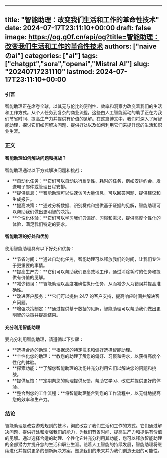
---
title: "智能助理：改变我们生活和工作的革命性技术"
date: 2024-07-17T23:11:10+00:00
draft: false
image: https://og.g0f.cn/api/og?title=智能助理：改变我们生活和工作的革命性技术
authors: ["naiveのai"]
categories: ["ai"]
tags: ["chatgpt","sora","openai","Mistral AI"]
slug: "20240717231110"
lastmod: 2024-07-17T23:11:10+00:00
---
### 引言

智能助理正在席卷全球，以其无与伦比的便利性、效率和洞察力改变着我们的生活和工作方式。从个人任务到复杂的商业流程，这些由人工智能驱动的助手正在为我们节省时间、提高生产力并提供有价值的见解。在这篇博文中，我们将深入了解智能助理，探讨它们如何解决问题、提供好处以及如何利用它们来提升您的生活和职业生涯。

### 正文

#### 智能助理如何解决问题和挑战？

智能助理通过以下方式解决问题和挑战：

- **自动化任务：**它们可以自动执行重复性、耗时的任务，例如安排约会、发送电子邮件或管理日程安排。
- **提供信息：**智能助理可以快速访问大量信息，可以回答问题、提供建议和生成报告。
- **提高决策：**通过分析数据、识别模式和提供基于证据的见解，智能助理可以帮助我们做出更明智的决策。
- **个性化体验：**它们可以学习我们的偏好、习惯和需求，提供高度个性化的体验，满足我们特定的要求。

#### 智能助理的好处和优势

使用智能助理具有以下好处和优势：

- **节省时间：**通过自动化任务，智能助理可以释放我们的时间，让我们专注于更重要的事情。
- **提高生产力：**它们可以帮助我们更高效地工作，通过消除耗时的任务和提供有价值的见解。
- **减少错误：**智能助理以高度准确性执行任务，从而减少人为错误并提高准确性。
- **改进客户服务：**它们可以提供 24/7 的客户支持，提高响应时间并解决客户问题。
- **增强决策制定：**通过提供基于数据的见解，智能助理可以帮助我们做出更明智的决策并提高结果。

#### 充分利用智能助理

要充分利用智能助理，请遵循以下步骤：

- **选择合适的助理：**根据您的特定需求和偏好选择智能助理。
- **个性化您的助理：**教您的助理了解您的偏好、习惯和需求，以获得高度个性化的体验。
- **探索功能：**了解您智能助理的功能并充分利用它们以解决您的问题和挑战。
- **提供反馈：**定期向您的助理提供反馈，帮助它学习、改进并提供更好的体验。
- **整合到您的工作流程：**将智能助理整合到您的工作流程中，以无缝地提高您的效率和生产力。

### 结论

智能助理是改变游戏规则的技术，彻底改变了我们生活和工作的方式。它们通过解决问题、提供好处和增强我们的能力，为我们节省时间、提高生产力和提供有价值的见解。通过选择合适的助理、个性化它并充分利用其功能，您可以释放智能助理的全部潜力并提升您的生活和职业生涯。随着人工智能的持续发展，智能助理将继续进化并提供更多的创新解决方案，塑造我们的未来并为我们创造无限的可能性。